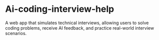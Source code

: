 # Ai-coding-interview-help
A web app that simulates technical interviews, allowing users to solve coding problems, receive AI feedback, and practice real-world interview scenarios.
